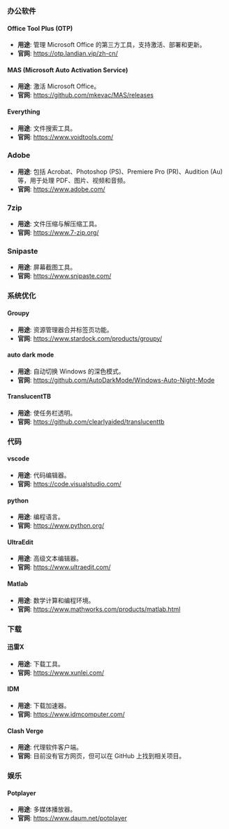 ### 办公软件

#### Office Tool Plus (OTP)
- **用途**: 管理 Microsoft Office 的第三方工具，支持激活、部署和更新。
- **官网**: https://otp.landian.vip/zh-cn/

#### MAS (Microsoft Auto Activation Service)
- **用途**: 激活 Microsoft Office。
- **官网**: https://github.com/mkevac/MAS/releases

#### Everything
- **用途**: 文件搜索工具。
- **官网**: https://www.voidtools.com/

### Adobe
- **用途**: 包括 Acrobat、Photoshop (PS)、Premiere Pro (PR)、Audition (Au)等，用于处理 PDF、图片、视频和音频。
- **官网**: https://www.adobe.com/

### 7zip
- **用途**: 文件压缩与解压缩工具。
- **官网**: https://www.7-zip.org/

### Snipaste
- **用途**: 屏幕截图工具。
- **官网**: https://www.snipaste.com/

### 系统优化

#### Groupy
- **用途**: 资源管理器合并标签页功能。
- **官网**: https://www.stardock.com/products/groupy/

#### auto dark mode
- **用途**: 自动切换 Windows 的深色模式。
- **官网**: https://github.com/AutoDarkMode/Windows-Auto-Night-Mode

#### TranslucentTB
- **用途**: 使任务栏透明。
- **官网**: https://github.com/clearlyaided/translucenttb

### 代码

#### vscode
- **用途**: 代码编辑器。
- **官网**: https://code.visualstudio.com/

#### python
- **用途**: 编程语言。
- **官网**: https://www.python.org/

#### UltraEdit
- **用途**: 高级文本编辑器。
- **官网**: https://www.ultraedit.com/

#### Matlab
- **用途**: 数学计算和编程环境。
- **官网**: https://www.mathworks.com/products/matlab.html

### 下载

#### 迅雷X
- **用途**: 下载工具。
- **官网**: https://www.xunlei.com/

#### IDM
- **用途**: 下载加速器。
- **官网**: https://www.idmcomputer.com/

#### Clash Verge
- **用途**: 代理软件客户端。
- **官网**: 目前没有官方网页，但可以在 GitHub 上找到相关项目。

### 娱乐

#### Potplayer
- **用途**: 多媒体播放器。
- **官网**: https://www.daum.net/potplayer
